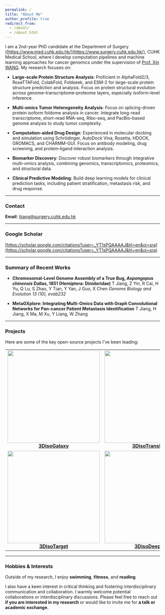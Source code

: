 ```yaml
---
permalink: /
title: "About Me"
author_profile: true
redirect_from:
  - /about/
  - /about.html
---
```


I am a 2nd-year PhD candidate at the Department of Surgery ([https://www.med.cuhk.edu.hk/](https://www.surgery.cuhk.edu.hk/), CUHK Medical School, where I develop computation pipelines and machine learning approaches for cancer genomics under the supervision of [Prof. Xin WANG](https://xinwlab.netlify.app/). My research focuses on:

- **Large-scale Protein Structure Analysis**: Proficient in AlphaFold2/3, RoseTTAFold, ColabFold, Foldseek, and ESM-2 for large-scale protein structure prediction and analysis. Focus on protein structural evolution across genome–transcriptome–proteome layers, especially isoform-level inference.

- **Multi-omics Tumor Heterogeneity Analysis**: Focus on splicing-driven protein isoform foldome analysis in cancer. Integrate long-read transcriptome, short-read RNA-seq, Ribo-seq, and PacBio-based genome analysis to study tumor complexity.

- **Computation-aided Drug Design**: Experienced in molecular docking and simulation using Schrödinger, AutoDock Vina, Rosetta, HDOCK, GROMACS, and CHARMM-GUI. Focus on antibody modeling, drug screening, and protein–ligand interaction analysis.

- **Biomarker Discovery**: Discover robust biomarkers through integrative multi-omics analysis, combining genomics, transcriptomics, proteomics, and structural data.

- **Clinical Predictive Modeling**: Build deep learning models for clinical prediction tasks, including patient stratification, metastasis risk, and drug response.




---

### Contact

**Email**: tjiang@surgery.cuhk.edu.hk

---

### Google Scholar

[https://scholar.google.com/citations?user=_YT1sPQAAAAJ&hl=en&oi=sra](https://scholar.google.com/citations?user=_YT1sPQAAAAJ&hl=en&oi=sra)

---

### Summary of Recent Works

- **Chromosomal-Level Genome Assembly of a True Bug, *Aspongopus chinensis* Dallas, 1851 (Hemiptera: Dinidoridae)**
  T Jiang, Z Yin, R Cai, H Yu, Q Lu, S Zhao, Y Tian, Y Yan, J Guo, X Chen
  *Genome Biology and Evolution 13 (10), evab232*

- **MetaGXplore: Integrating Multi-Omics Data with Graph Convolutional Networks for Pan-cancer Patient Metastasis Identification**
  T Jiang, H Jiang, X Ma, M Xu, Y Liang, W Zhang

---

### Projects

Here are some of the key open-source projects I've been leading:

<p align="center">
<table>
  <tr>
    <td align="center">
      <a href="http://hkwanglab-compbio.com:3831/">
        <img src="https://github.com/user-attachments/assets/4a4482e7-d5b8-4507-afca-ff1521371d32" width="300"><br>
        <b>3DisoGalaxy</b>
      </a>
    </td>
    <td align="center">
      <a href="https://github.com/CityUHK-CompBio/3Diso-TransFold">
        <img src="https://github.com/user-attachments/assets/c60c5cb0-f865-4689-9130-476feb545052" width="300"><br>
        <b>3DisoTransFold</b>
      </a>
    </td>
  </tr>
  <tr>
    <td align="center">
      <a href="https://github.com/FeliciaJiangBio/3DisoTarget"> 
        <img src="https://github.com/user-attachments/assets/5d7aab79-7eec-4ae3-9a0a-8a3e8722fb2e" width="300"><br> 
        <b>3DisoTarget</b>
      </a>
    </td>
    <td align="center">
      <a href="https://github.com/FeliciaJiangBio/3DisoDeepPF">
        <img src="https://github.com/user-attachments/assets/80d606fc-bc19-446c-b726-bb0d8e69b42c" width="300"><br>
        <b>3DisoDeepPF</b>
      </a>
    </td>
  </tr>
</table>
</p>

---

### Hobbies & Interests

Outside of my research, I enjoy **swimming**, **fitness**, and **reading**. 

I also have a keen interest in critical thinking and fostering interdisciplinary communication and collaboration.
I warmly welcome potential collaborations or interdisciplinary discussions. Please feel free to reach out **if you are interested in my research** or would like to invite me for **a talk or academic exchange.**




